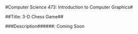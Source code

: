 #Computer Science 473: Introduction to Computer Graphics#

##Title: 3-D Chess Game##

###Description######: Coming Soon